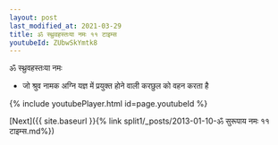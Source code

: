 ```yaml
---
layout: post
last_modified_at: 2021-03-29
title: ॐ स्थ्रुवहस्तःया नमः ११ टाइम्स
youtubeId: ZUbwSkYmtk8
---
```

 
 
 ॐ स्थ्रुवहस्तःया नमः  
 
 -  जो श्रुव नामक अग्नि यज्ञ में प्रयुक्त होने वाली करछुल को वहन करता है 
 
  
 
  
 
 
 
 
 
 


{% include youtubePlayer.html id=page.youtubeId %}
 
[Next]({{ site.baseurl }}{% link  split1/_posts/2013-01-10-ॐ सुरूपाय नमः ११ टाइम्स.md%})
 
